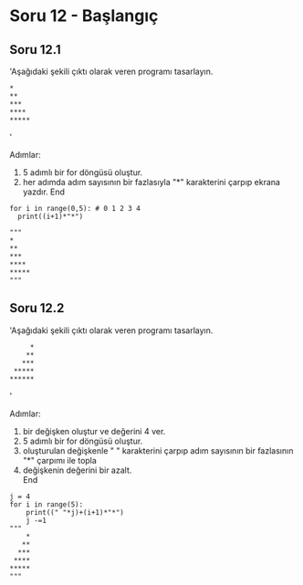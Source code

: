# Soru 12 - Başlangıç

## Soru 12.1

'Aşağıdaki şekili çıktı olarak veren programı tasarlayın. 
```
* 
** 
*** 
**** 
*****
```
'

Adımlar:
1. 5 adımlı bir for döngüsü oluştur.
2. her adımda adım sayısının bir fazlasıyla "*" karakterini çarpıp ekrana yazdır.
End

```
for i in range(0,5): # 0 1 2 3 4
  print((i+1)*"*")
  
"""
*
**
***
****
*****
"""
```


## Soru 12.2
'Aşağıdaki şekili çıktı olarak veren programı tasarlayın. <br>
```
     *
    **
   ***
 *****
******
```
'

Adımlar:
1. bir değişken oluştur ve değerini 4 ver.
2. 5 adımlı bir for döngüsü oluştur.
3. oluşturulan değişkenle " " karakterini çarpıp adım sayısının bir fazlasının "*" çarpımı ile topla
4. değişkenin değerini bir azalt. <br>
End

```
j = 4
for i in range(5):
    print((" "*j)+(i+1)*"*")
    j -=1
"""
    *
   **
  ***
 ****
*****
"""
```

